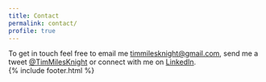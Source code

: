 ```yaml
---
title: Contact
permalink: contact/
profile: true
---
```

<div class='contact'>
To get in touch feel free to email me <a href="mailto:timmilesknight@gmail.com">timmilesknight@gmail.com</a>, send me a tweet <a href="https://twitter.com/TimMilesKnight">@TimMilesKnight</a> or connect with me on <a target="blank_" href="http://www.linkedin.com/profile/view?id=346711298">LinkedIn</a>.
</div>
{% include footer.html %}
